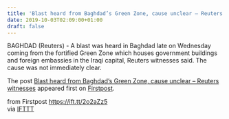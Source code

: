```yaml
---
title: 'Blast heard from Baghdad’s Green Zone, cause unclear – Reuters witnesses'
date: 2019-10-03T02:09:00+01:00
draft: false
---
```


BAGHDAD (Reuters) - A blast was heard in Baghdad late on Wednesday coming from the fortified Green Zone which houses government buildings and foreign embassies in the Iraqi capital, Reuters witnesses said. The cause was not immediately clear.

The post [Blast heard from Baghdad’s Green Zone, cause unclear – Reuters witnesses](http://www.firstpost.com/world/blast-heard-from-baghdads-green-zone-cause-unclear-reuters-witnesses-7443171.html) appeared first on [Firstpost](http://www.firstpost.com).

  
  
from Firstpost https://ift.tt/2o2aZz5  
via [IFTTT](https://ifttt.com/?ref=da&site=blogger)